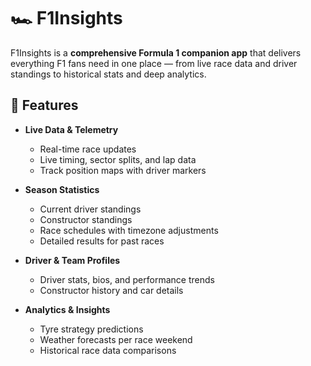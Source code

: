 
# 🏎️ F1Insights

F1Insights is a **comprehensive Formula 1 companion app** that delivers everything F1 fans need in one place — from live race data and driver standings to historical stats and deep analytics.

## 📌 Features

- **Live Data & Telemetry**  
  - Real-time race updates  
  - Live timing, sector splits, and lap data  
  - Track position maps with driver markers  

- **Season Statistics**  
  - Current driver standings  
  - Constructor standings  
  - Race schedules with timezone adjustments  
  - Detailed results for past races  

- **Driver & Team Profiles**  
  - Driver stats, bios, and performance trends  
  - Constructor history and car details  

- **Analytics & Insights**  
  - Tyre strategy predictions  
  - Weather forecasts per race weekend  
  - Historical race data comparisons  



